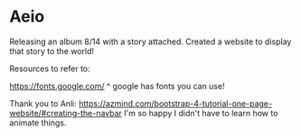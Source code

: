 # Aeio


Releasing an album 8/14 with a story attached. Created a website to display that story to the world!

Resources to refer to:

https://fonts.google.com/
^ google has fonts you can use!

Thank you to Anli: https://azmind.com/bootstrap-4-tutorial-one-page-website/#creating-the-navbar
I'm so happy I didn't have to learn how to animate things.

